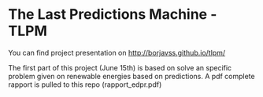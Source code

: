 The Last Predictions Machine - TLPM
====

You can find project presentation on http://borjavss.github.io/tlpm/

The first part of this project (June 15th) is based on solve an specific problem given on renewable energies based on predictions. A pdf complete rapport is pulled to this repo (rapport_edpr.pdf)

